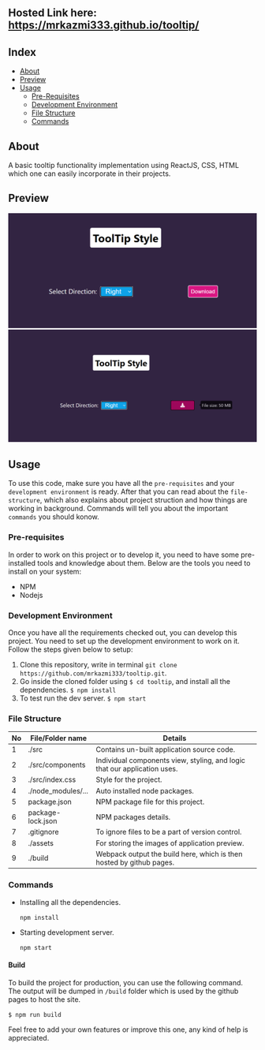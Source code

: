 ## Hosted Link here: https://mrkazmi333.github.io/tooltip/

## Index

- [About](#about)
- [Preview](#preview)
- [Usage](#usage)
  - [Pre-Requisites](#pre-requisites)
  - [Development Environment](#development-environment)
  - [File Structure](#file-structure)
  - [Commands](#command)

## About

A basic tooltip functionality implementation using ReactJS, CSS, HTML which one can easily incorporate in their projects.

## Preview

<img src="/assets/tooltip1.png"></img>
<img src="/assets/tooltip2.png"></img>

## Usage

To use this code, make sure you have all the `pre-requisites` and your `development environment` is ready. After that you can read about the `file-structure`, which also explains about project struction and how things are working in background. Commands will tell you about the important `commands` you should konow.

### Pre-requisites

In order to work on this project or to develop it, you need to have some pre-installed tools and knowledge about them. Below are the tools you need to install on your system:

- NPM
- Nodejs

### Development Environment

Once you have all the requirements checked out, you can develop this project. You need to set up the development environment to work on it. Follow the steps given below to setup:

1. Clone this repository, write in terminal `git clone https://github.com/mrkazmi333/tooltip.git`.
2. Go inside the cloned folder using `$ cd tooltip`, and install all the dependencies. `$ npm install`
3. To test run the dev server. `$ npm start`

### File Structure

| No  | File/Folder name   | Details                                                                   |
| --- | ------------------ | ------------------------------------------------------------------------- |
| 1   | ./src              | Contains un-built application source code.                                |
| 2   | ./src/components   | Individual components view, styling, and logic that our application uses. |
| 3   | ./src/index.css    | Style for the project.                                                    |
| 4   | ./node_modules/... | Auto installed node packages.                                             |
| 5   | package.json       | NPM package file for this project.                                        |
| 6   | package-lock.json  | NPM packages details.                                                     |
| 7   | .gitignore         | To ignore files to be a part of version control.                          |
| 8   | ./assets           | For storing the images of application preview.                            |
| 9   | ./build            | Webpack output the build here, which is then hosted by github pages.      |

### Commands

- Installing all the dependencies.
  ```
  npm install
  ```
- Starting development server.
  ```
  npm start
  ```

#### Build

To build the project for production, you can use the following command. The output will be dumped in `/build` folder which is used by the github pages to host the site.

```
$ npm run build
```

Feel free to add your own features or improve this one, any kind of help is appreciated.
